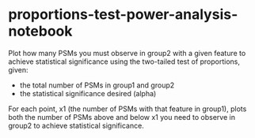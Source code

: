 # proportions-test-power-analysis-notebook

Plot how many PSMs you must observe in group2 with a given feature to achieve statistical
significance using the two-tailed test of proportions, given:

- the total number of PSMs in group1 and group2
- the statistical significance desired (alpha)

For each point, x1 (the number of PSMs with that feature in group1), plots both the number
of PSMs above and below x1 you need to observe in group2 to achieve statistical significance.